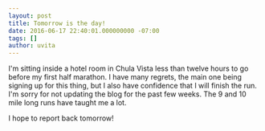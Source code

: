 ```yaml
---
layout: post
title: Tomorrow is the day!
date: 2016-06-17 22:40:01.000000000 -07:00
tags: []
author: uvita
---
```

I'm sitting inside a hotel room in Chula Vista less than twelve hours to go before my first half marathon. I have many regrets, the main one being signing up for this thing, but I also have confidence that I will finish the run. I'm sorry for not updating the blog for the past few weeks. The 9 and 10 mile long runs have taught me a lot.

I hope to report back tomorrow!
